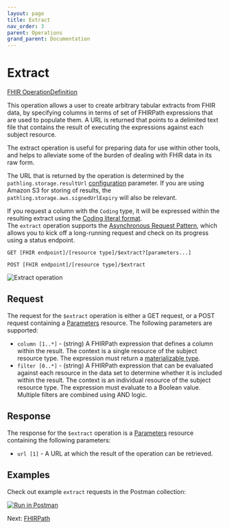```yaml
---
layout: page
title: Extract
nav_order: 3
parent: Operations
grand_parent: Documentation
---
```


# Extract

[FHIR OperationDefinition](https://pathling.csiro.au/fhir/OperationDefinition/extract-5)

This operation allows a user to create arbitrary tabular extracts from FHIR 
data, by specifying columns in terms of set of FHIRPath expressions that are 
used to populate them. A URL is returned that points to a delimited text file 
that contains the result of executing the expressions against each subject 
resource.

The extract operation is useful for preparing data for use within other tools, 
and helps to alleviate some of the burden of dealing with FHIR data in its raw 
form.

The URL that is returned by the operation is determined by the 
`pathling.storage.resultUrl` [configuration](../configuration.html#storage) 
parameter. If you are using Amazon S3 for storing of results, the 
`pathling.storage.aws.signedUrlExpiry` will also be relevant.

<div class="callout info">
   If you request a column with the <code>Coding</code> type, it will be expressed within the resulting extract using the <a href="../fhirpath/data-types.html#coding">Coding literal format</a>. 
</div>

<div class="callout info">
    The <code>extract</code> operation supports the <a href="https://hl7.org/fhir/r4/async.html">Asynchronous Request Pattern</a>, which allows you to kick off a long-running request and check on its progress using a status endpoint.
</div>

```
GET [FHIR endpoint]/[resource type]/$extract?[parameters...]
```

```
POST [FHIR endpoint]/[resource type]/$extract
```

<img src="/images/extract.png" 
     srcset="/images/extract@2x.png 2x, /images/extract.png 1x"
     alt="Extract operation" />

## Request

The request for the `$extract` operation is either a GET request, or a POST 
request containing a [Parameters](https://hl7.org/fhir/R4/parameters.html) 
resource. The following parameters are supported:

- `column [1..*]` - (string) A FHIRPath expression that defines a column within 
  the result. The context is a single resource of the subject resource type. 
  The expression must return a 
  [materializable type](./fhirpath/data-types.html#materializable-types). 
- `filter [0..*]` - (string) A FHIRPath expression that can be evaluated against 
  each resource in the data set to determine whether it is included within the 
  result. The context is an individual resource of the subject resource type. 
  The expression must evaluate to a Boolean value. Multiple filters are combined 
  using AND logic.
  
## Response

The response for the `$extract` operation is a
[Parameters](https://hl7.org/fhir/R4/parameters.html) resource containing the
following parameters:

- `url [1]` - A URL at which the result of the operation can be retrieved.

## Examples

Check out example `extract` requests in the Postman collection:

<a class="postman-link"
   href="https://documenter.getpostman.com/view/634774/S17rx9Af?version=latest#d4afec33-89d8-411c-8e4d-9169b9af42e0">
<img src="https://run.pstmn.io/button.svg" alt="Run in Postman"/></a>

Next: [FHIRPath](../fhirpath)
